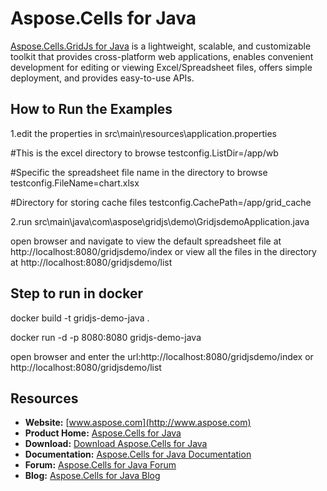 # Aspose.Cells for Java
[Aspose.Cells.GridJs for Java](http://www.aspose.com/products/cells/java)  is a lightweight, scalable, and customizable toolkit that provides cross-platform web applications, enables convenient development for editing or viewing Excel/Spreadsheet files, offers simple deployment, and provides easy-to-use APIs.

## How to Run the Examples
1.edit the properties in src\main\resources\application.properties 

#This is the excel directory to browse
testconfig.ListDir=/app/wb

#Specific the spreadsheet file name in the directory to browse
testconfig.FileName=chart.xlsx

#Directory for storing cache files
testconfig.CachePath=/app/grid_cache

2.run src\main\java\com\aspose\gridjs\demo\GridjsdemoApplication.java

open browser and navigate to view the default spreadsheet file at http://localhost:8080/gridjsdemo/index or view all the files in the directory at http://localhost:8080/gridjsdemo/list

## Step to run in docker 

docker build -t gridjs-demo-java .

docker run -d -p 8080:8080 gridjs-demo-java

open browser and enter the url:http://localhost:8080/gridjsdemo/index or http://localhost:8080/gridjsdemo/list

## Resources

+ **Website:** [www.aspose.com](http://www.aspose.com) 
+ **Product Home:** [Aspose.Cells for Java](http://www.aspose.com/products/cells/java)
+ **Download:** [Download Aspose.Cells for Java](https://downloads.aspose.com/cells/java)
+ **Documentation:** [Aspose.Cells for Java Documentation](https://docs.aspose.com/display/cellsjava/Home)
+ **Forum:** [Aspose.Cells for Java Forum](http://www.aspose.com/community/forums/aspose.cells-product-family/19/showforum.aspx)
+ **Blog:** [Aspose.Cells for Java Blog](https://blog.aspose.com/category/aspose-products/aspose-cells-product-family/)
